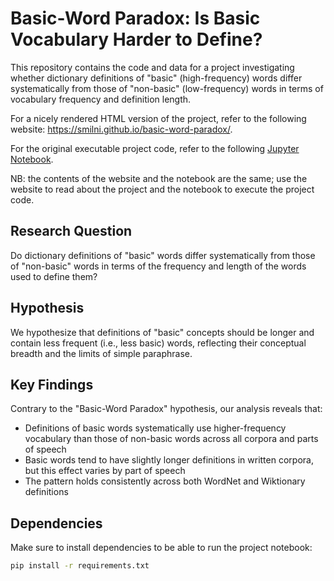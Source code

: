 # Basic-Word Paradox: Is Basic Vocabulary Harder to Define?

This repository contains the code and data for a project investigating whether dictionary definitions of "basic" (high-frequency) words differ systematically from those of "non-basic" (low-frequency) words in terms of vocabulary frequency and definition length.

For a nicely rendered HTML version of the project, refer to the following website: https://smilni.github.io/basic-word-paradox/.

For the original executable project code, refer to the following [Jupyter Notebook](https://github.com/smilni/basic-word-paradox/blob/main/basic_words_project.ipynb).

NB: the contents of the website and the notebook are the same; use the website to read about the project and the notebook to execute the project code.

## Research Question

Do dictionary definitions of "basic" words differ systematically from those of "non-basic" words in terms of the frequency and length of the words used to define them?

## Hypothesis

We hypothesize that definitions of "basic" concepts should be longer and contain less frequent (i.e., less basic) words, reflecting their conceptual breadth and the limits of simple paraphrase.

## Key Findings

Contrary to the "Basic-Word Paradox" hypothesis, our analysis reveals that:

- Definitions of basic words systematically use higher-frequency vocabulary than those of non-basic words across all corpora and parts of speech
- Basic words tend to have slightly longer definitions in written corpora, but this effect varies by part of speech
- The pattern holds consistently across both WordNet and Wiktionary definitions


## Dependencies

Make sure to install dependencies to be able to run the project notebook:
   ```bash
   pip install -r requirements.txt
   ```
